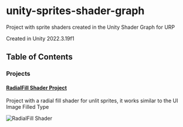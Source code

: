 # unity-sprites-shader-graph
Project with sprite shaders created in the Unity Shader Graph for URP

Created in Unity 2022.3.19f1

## Table of Contents
### Projects
#### [RadialFill Shader Project](Assets/Examples/RadialFill)
Project with a radial fill shader for unlit sprites, it works similar to the UI Image Filled Type

![RadialFill Shader](https://media.giphy.com/media/v1.Y2lkPTc5MGI3NjExeGZ2ZHRicHA0ZG81Nm1xaGJnY3NhanVqYTMzZW1qbTJpazJsb3F5YSZlcD12MV9pbnRlcm5hbF9naWZfYnlfaWQmY3Q9Zw/haO8CeKru9Yc2Q1mC9/giphy.gif)
